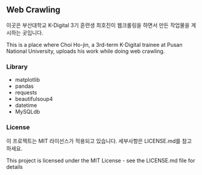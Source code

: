 ## Web Crawling
이곳은 부산대학교 K-Digital 3기 훈련생 최호진이 웹크롤링을 하면서 만든 작업물을 게시하는 곳입니다.

This is a place where Choi Ho-jin, a 3rd-term K-Digital trainee at Pusan National University, uploads his work while doing web crawling.

### Library
+ matplotlib
+ pandas
+ requests
+ beautifulsoup4
+ datetime
+ MySQLdb

### License
이 프로젝트는 MIT 라이선스가 적용되고 있습니다. 세부사항은 LICENSE.md를 참고하세요.

This project is licensed under the MIT License - see the LICENSE.md file for details
